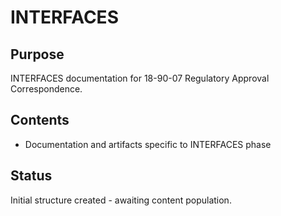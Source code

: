 # INTERFACES

## Purpose
INTERFACES documentation for 18-90-07 Regulatory Approval Correspondence.

## Contents
- Documentation and artifacts specific to INTERFACES phase

## Status
Initial structure created - awaiting content population.
